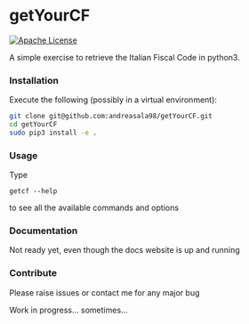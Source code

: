 # getYourCF
[![Apache License](https://img.shields.io/badge/License-DWTFYW-green.svg)](https://github.com/andreasala98/getYourCF/blob/master/LICENSE)


A simple exercise to retrieve the Italian Fiscal Code in python3.
### Installation
Execute the following (possibly in a virtual environment):
```bash
git clone git@github.com:andreasala98/getYourCF.git
cd getYourCF
sudo pip3 install -e .
```

### Usage
Type
```
getcf --help
```
to see all the available commands and options

### Documentation
Not ready yet, even though the docs website is up and running

### Contribute
Please raise issues or contact me for any major bug


Work in progress... sometimes...
